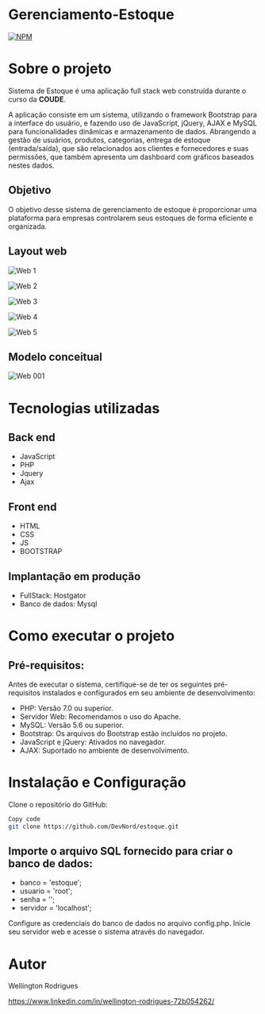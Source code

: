 # Gerenciamento-Estoque
[![NPM](https://img.shields.io/npm/l/react)](https://github.com/devsuperior/sds1-wmazoni/blob/master/LICENSE) 

# Sobre o projeto

Sistema de Estoque é uma aplicação full stack web construída durante o curso da **COUDE**.

A aplicação consiste em um sistema, utilizando o framework Bootstrap para a interface do usuário, e fazendo uso de JavaScript, jQuery, AJAX e MySQL para funcionalidades dinâmicas e armazenamento de dados. Abrangendo a gestão de usuários, produtos, categorias, entrega de estoque (entrada/saída), que são relacionados aos clientes e fornecedores e suas permissões, que também apresenta um dashboard com gráficos baseados nestes dados.
## Objetivo

O objetivo desse sistema de gerenciamento de estoque é proporcionar uma plataforma para empresas controlarem seus estoques de forma eficiente e organizada. 

## Layout web

![Web 1](https://github.com/Wellingtonrsl/gerenciamento-estoque/assets/144285060/d79762de-d44c-42a5-8f4f-0387ec3e6a27)

![Web 2](https://github.com/Wellingtonrsl/gerenciamento-estoque/assets/144285060/fae255bc-0203-48c1-9312-80b0013c9105)

![Web 3](https://github.com/Wellingtonrsl/gerenciamento-estoque/assets/144285060/04686d25-8b71-478f-86a8-265100b24d06)

![Web 4](https://github.com/Wellingtonrsl/gerenciamento-estoque/assets/144285060/276d4ada-5d5c-43ae-9daf-ea97c22b9049)

![Web 5](https://github.com/Wellingtonrsl/gerenciamento-estoque/assets/144285060/cf78a45a-68e5-4534-a85d-9b69e131e655)


## Modelo conceitual

![Web 001](https://github.com/Wellingtonrsl/gerenciamento-estoque/assets/144285060/6e262487-9aa0-41d4-86aa-f5d90ab502a1)

# Tecnologias utilizadas
## Back end
- JavaScript
- PHP
- Jquery
- Ajax
## Front end
- HTML 
- CSS 
- JS
- BOOTSTRAP  
## Implantação em produção
- FullStack: Hostgator
- Banco de dados: Mysql

# Como executar o projeto

## Pré-requisitos: 
Antes de executar o sistema, certifique-se de ter os seguintes pré-requisitos instalados e configurados em seu ambiente de desenvolvimento:

- PHP: Versão 7.0 ou superior.
- Servidor Web: Recomendamos o uso do Apache.
- MySQL: Versão 5.6 ou superior.
- Bootstrap: Os arquivos do Bootstrap estão incluídos no projeto.
- JavaScript e jQuery: Ativados no navegador.
- AJAX: Suportado no ambiente de desenvolvimento.

# Instalação e Configuração
Clone o repositório do GitHub:
```bash
Copy code
git clone https://github.com/DevNord/estoque.git
```
## Importe o arquivo SQL fornecido para criar o banco de dados:

- banco = 'estoque';
- usuario = 'root';
- senha = '';
- servidor = 'localhost';

Configure as credenciais do banco de dados no arquivo config.php.
Inicie seu servidor web e acesse o sistema através do navegador.

# Autor

Wellington Rodrigues 

https://www.linkedin.com/in/wellington-rodrigues-72b054262/


